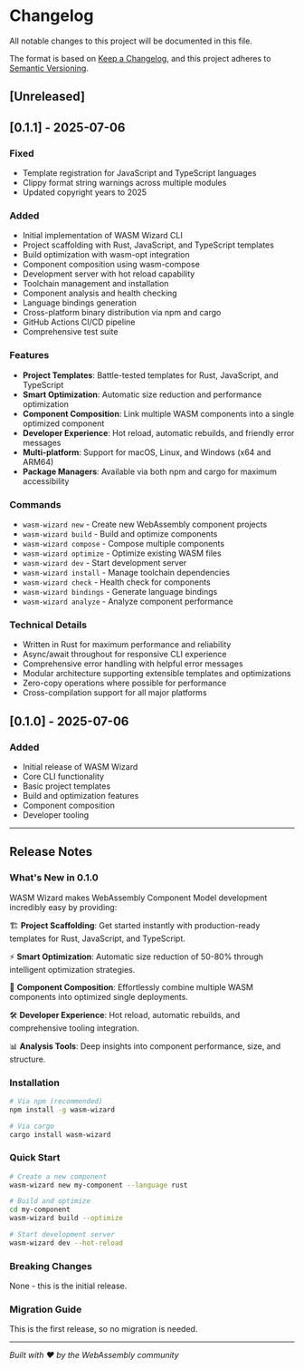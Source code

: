 # Changelog

All notable changes to this project will be documented in this file.

The format is based on [Keep a Changelog](https://keepachangelog.com/en/1.0.0/),
and this project adheres to [Semantic Versioning](https://semver.org/spec/v2.0.0.html).

## [Unreleased]

## [0.1.1] - 2025-07-06

### Fixed
- Template registration for JavaScript and TypeScript languages
- Clippy format string warnings across multiple modules
- Updated copyright years to 2025

### Added
- Initial implementation of WASM Wizard CLI
- Project scaffolding with Rust, JavaScript, and TypeScript templates
- Build optimization with wasm-opt integration
- Component composition using wasm-compose
- Development server with hot reload capability
- Toolchain management and installation
- Component analysis and health checking
- Language bindings generation
- Cross-platform binary distribution via npm and cargo
- GitHub Actions CI/CD pipeline
- Comprehensive test suite

### Features
- **Project Templates**: Battle-tested templates for Rust, JavaScript, and TypeScript
- **Smart Optimization**: Automatic size reduction and performance optimization
- **Component Composition**: Link multiple WASM components into a single optimized component
- **Developer Experience**: Hot reload, automatic rebuilds, and friendly error messages
- **Multi-platform**: Support for macOS, Linux, and Windows (x64 and ARM64)
- **Package Managers**: Available via both npm and cargo for maximum accessibility

### Commands
- `wasm-wizard new` - Create new WebAssembly component projects
- `wasm-wizard build` - Build and optimize components
- `wasm-wizard compose` - Compose multiple components
- `wasm-wizard optimize` - Optimize existing WASM files
- `wasm-wizard dev` - Start development server
- `wasm-wizard install` - Manage toolchain dependencies
- `wasm-wizard check` - Health check for components
- `wasm-wizard bindings` - Generate language bindings
- `wasm-wizard analyze` - Analyze component performance

### Technical Details
- Written in Rust for maximum performance and reliability
- Async/await throughout for responsive CLI experience
- Comprehensive error handling with helpful error messages
- Modular architecture supporting extensible templates and optimizations
- Zero-copy operations where possible for performance
- Cross-compilation support for all major platforms

## [0.1.0] - 2025-07-06

### Added
- Initial release of WASM Wizard
- Core CLI functionality
- Basic project templates
- Build and optimization features
- Component composition
- Developer tooling

---

## Release Notes

### What's New in 0.1.0

WASM Wizard makes WebAssembly Component Model development incredibly easy by providing:

🏗️ **Project Scaffolding**: Get started instantly with production-ready templates for Rust, JavaScript, and TypeScript.

⚡ **Smart Optimization**: Automatic size reduction of 50-80% through intelligent optimization strategies.

🔗 **Component Composition**: Effortlessly combine multiple WASM components into optimized single deployments.

🛠️ **Developer Experience**: Hot reload, automatic rebuilds, and comprehensive tooling integration.

📊 **Analysis Tools**: Deep insights into component performance, size, and structure.

### Installation

```bash
# Via npm (recommended)
npm install -g wasm-wizard

# Via cargo
cargo install wasm-wizard
```

### Quick Start

```bash
# Create a new component
wasm-wizard new my-component --language rust

# Build and optimize
cd my-component
wasm-wizard build --optimize

# Start development server
wasm-wizard dev --hot-reload
```

### Breaking Changes

None - this is the initial release.

### Migration Guide

This is the first release, so no migration is needed.

---

*Built with ❤️ by the WebAssembly community*